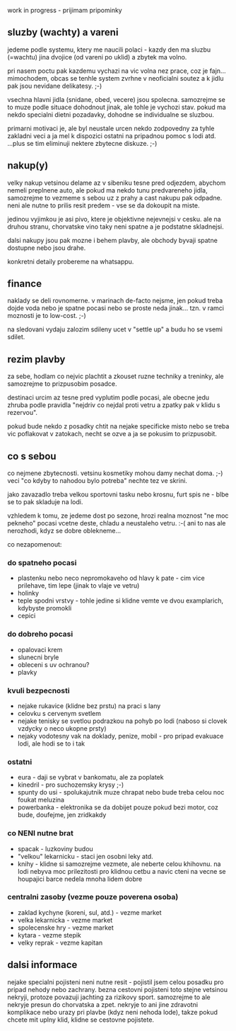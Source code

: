 work in progress - prijimam pripominky

## sluzby (wachty) a vareni

jedeme podle systemu, ktery me naucili polaci - kazdy den ma sluzbu (=wachtu) jina dvojice (od vareni po uklid) a zbytek ma volno.

pri nasem poctu pak kazdemu vychazi na vic volna nez prace, coz je fajn... mimochodem, obcas se tenhle system zvrhne v neoficialni soutez a k jidlu pak jsou nevidane delikatesy. ;-)

vsechna hlavni jidla (snidane, obed, vecere) jsou spolecna. samozrejme se to muze podle situace dohodnout jinak, ale tohle je vychozi stav. pokud ma nekdo specialni dietni pozadavky, dohodne se individualne se sluzbou.

primarni motivaci je, ale byl neustale urcen nekdo zodpovedny za tyhle zakladni veci a ja mel k dispozici ostatni na pripadnou pomoc s lodi atd. ...plus se tim eliminuji nektere zbytecne diskuze. ;-)

## nakup(y)

velky nakup vetsinou delame az v sibeniku tesne pred odjezdem, abychom nemeli preplnene auto, ale pokud ma nekdo tunu predvareneho jidla, samozrejme to vezmeme s sebou uz z prahy a cast nakupu pak odpadne. neni ale nutne to prilis resit predem - vse se da dokoupit na miste.

jedinou vyjimkou je asi pivo, ktere je objektivne nejevnejsi v cesku. ale na druhou stranu, chorvatske vino taky neni spatne a je podstatne skladnejsi.

dalsi nakupy jsou pak mozne i behem plavby, ale obchody byvaji spatne dostupne nebo jsou drahe.

konkretni detaily probereme na whatsappu.

## finance

naklady se deli rovnomerne. v marinach de-facto nejsme, jen pokud treba dojde voda nebo je spatne pocasi nebo se proste neda jinak... tzn. v ramci moznosti je to low-cost. ;-)

na sledovani vydaju zalozim sdileny ucet v "settle up" a budu ho se vsemi sdilet.

## rezim plavby

za sebe, hodlam co nejvic plachtit a zkouset ruzne techniky a treninky, ale samozrejme to prizpusobim posadce.

destinaci urcim az tesne pred vyplutim podle pocasi, ale obecne jedu zhruba podle pravidla "nejdriv co nejdal proti vetru a zpatky pak v klidu s rezervou".

pokud bude nekdo z posadky chtit na nejake specificke misto nebo se treba vic poflakovat v zatokach, necht se ozve a ja se pokusim to prizpusobit.

## co s sebou

co nejmene zbytecnosti. vetsinu kosmetiky mohou damy nechat doma. ;-) veci "co kdyby to nahodou bylo potreba" nechte tez ve skrini.

jako zavazadlo treba velkou sportovni tasku nebo krosnu, furt spis ne - blbe se to pak skladuje na lodi.

vzhledem k tomu, ze jedeme dost po sezone, hrozi realna moznost "ne moc pekneho" pocasi vcetne deste, chladu a neustaleho vetru. :-( ani to nas ale nerozhodi, kdyz se dobre oblekneme...

co nezapomenout:

### do spatneho pocasi
- plastenku nebo neco nepromokaveho od hlavy k pate - cim vice prilehave, tim lepe (jinak to vlaje ve vetru)
- holinky
- teple spodni vrstvy - tohle jedine si klidne vemte ve dvou examplarich, kdybyste promokli
- cepici

### do dobreho pocasi
- opalovaci krem
- slunecni bryle
- obleceni s uv ochranou?
- plavky

### kvuli bezpecnosti
- nejake rukavice (klidne bez prstu) na praci s lany
- celovku s cervenym svetlem
- nejake tenisky se svetlou podrazkou na pohyb po lodi (naboso si clovek vzdycky o neco ukopne prsty)
- nejaky vodotesny vak na doklady, penize, mobil - pro pripad evakuace lodi, ale hodi se to i tak

### ostatni
- eura - daji se vybrat v bankomatu, ale za poplatek
- kinedril - pro suchozemsky krysy ;-)
- spunty do usi - spolukajutnik muze chrapat nebo bude treba celou noc foukat meluzina
- powerbanka - elektronika se da dobijet pouze pokud bezi motor, coz bude, doufejme, jen zridkakdy

### co NENI nutne brat
- spacak - luzkoviny budou
- "velkou" lekarnicku - staci jen osobni leky atd.
- knihy - klidne si samozrejme vezmete, ale neberte celou khihovnu. na lodi nebyva moc prilezitosti pro klidnou cetbu a navic cteni na vecne se houpajici barce nedela mnoha lidem dobre

### centralni zasoby (vezme pouze poverena osoba)
- zaklad kychyne (koreni, sul, atd.) - vezme market
- velka lekarnicka - vezme market
- spolecenske hry - vezme market
- kytara - vezme stepik
- velky reprak - vezme kapitan

## dalsi informace

nejake specialni pojisteni neni nutne resit - pojistil jsem celou posadku pro pripad nehody nebo zachrany. bezna cestovni pojisteni toto stejne vetsinou nekryji, protoze povazuji jachting za rizikovy sport. samozrejme to ale nekryje presun do chorvatska a zpet. nekryje to ani jine zdravotni komplikace nebo urazy pri plavbe (kdyz neni nehoda lode), takze pokud chcete mit uplny klid, klidne se cestovne pojistete.
